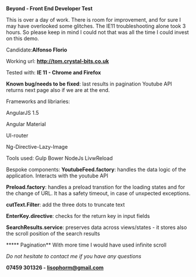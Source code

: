 **Beyond - Front End Developer Test**

This is over a day of work.
There is room for improvement, and for sure I may have overlooked some glitches.
The IE11 troubleshooting alone took 3 hours. So please keep in mind I could not that was all the time I could invest on this demo.

Candidate:**Alfonso Florio**

Working url: **http://tom.crystal-bits.co.uk**

Tested with: **IE 11 - Chrome and Firefox**

**Known bug/needs to be fixed**: last results in pagination 
Youtube API returns next page also if we are at the end.

Frameworks and libriaries:

AngularJS 1.5 

Angular Material

UI-router

Ng-Directive-Lazy-Image


Tools used:
Gulp
Bower
NodeJs
LivwReload

Bespoke components:
**YoutubeFeed.factory**: handles the data logic of the application. Interacts with the youtube API

**Preload.factory**: handles a preload transtion for the loading states and for the change of URL.
It has a safety timeout, in case of unxpected exceptions.

**cutText.Filter**: add the three dots to truncate text

**EnterKey.directive**: checks for the return key in input fields

**SearchResults.service**: preserves data across views/states - it stores also the scroll position of the search results


***** Pagination**
With more time I would have used infinite scroll


_Do not hesitate to contact me if you have any questions_

**07459 301326 - lisophorm@gmail.com**

